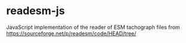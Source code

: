 # readesm-js
JavaScript implementation of the reader of ESM tachograph files from https://sourceforge.net/p/readesm/code/HEAD/tree/

